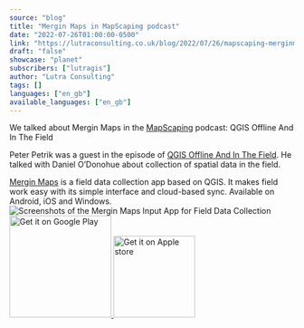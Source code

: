 ```yaml
---
source: "blog"
title: "Mergin Maps in MapScaping podcast"
date: "2022-07-26T01:00:00-0500"
link: "https://lutraconsulting.co.uk/blog/2022/07/26/mapscaping-merginmaps/"
draft: "false"
showcase: "planet"
subscribers: ["lutragis"]
author: "Lutra Consulting"
tags: []
languages: ["en_gb"]
available_languages: ["en_gb"]
---
```


<p>We talked about Mergin Maps in the <a href="https://mapscaping.com/podcast/qgis-offline-and-in-the-field/">MapScaping</a> podcast: QGIS Offline And In The Field</p>

<!-- more -->

<p>Peter Petrik was a guest in the episode of <a href="https://mapscaping.com/podcast/qgis-offline-and-in-the-field/">QGIS Offline And In The Field</a>. He talked with Daniel O’Donohue about collection of spatial data in the field.</p>

<p><a href="https://merginmaps.com">Mergin Maps</a> is a field data collection app based on QGIS. It makes field work easy with its simple interface and cloud-based sync. Available on Android, iOS and Windows.
<img alt="Screenshots of the Mergin Maps Input App for Field Data Collection" src="https://lutraconsulting.co.uk/img/posts/input_app_for_field_data_collection.jpg" /><br />
<a href="https://play.google.com/store/apps/details?id=uk.co.lutraconsulting&amp;utm_source=lutra-atom&amp;utm_medium=lutra-blog-footer&amp;utm_campaign=input">
      <img alt="Get it on Google Play" src="https://play.google.com/intl/en_us/badges/images/generic/en_badge_web_generic.png" width="180px" />
</a>
<a href="https://apps.apple.com/us/app/input/id1478603559?ls=1&amp;utm_source=lutra-atom&amp;utm_medium=lutra-blog-footer&amp;utm_campaign=input">
      <img alt="Get it on Apple store" src="https://www.lutraconsulting.co.uk/img/posts/App_Store.svg" style="padding-top: 0px;" width="144px" />
</a></p>
